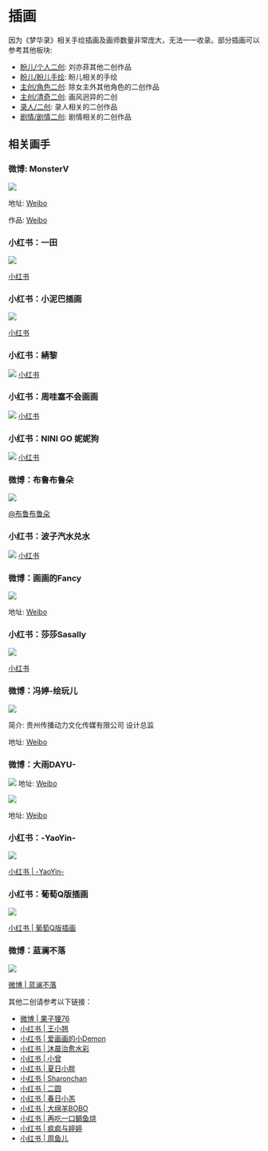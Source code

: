 # 插画

因为《梦华录》相关手绘插画及画师数量非常庞大，无法一一收录。部分插画可以参考其他板块:

* [盼儿/个人二创](/cc/painting.html): 刘亦菲其他二创作品
* [盼儿/盼儿手绘](/cc/role.html): 盼儿相关的手绘
* [主创/角色二创](/team/role.html): 除女主外其他角色的二创作品
* [主创/清奇二创](/team/unique.html): 画风迥异的二创
* [录人/二创](/luren/creation.html): 录人相关的二创作品
* [剧情/剧情二创](/scenario/re-creation.html): 剧情相关的二创作品


## 相关画手

### 微博: MonsterV

![](/image/erchuang/piant/all.jpg)

地址: [Weibo](https://weibo.com/u/6303700796)

作品: [Weibo](https://weibo.com/6303700796/LDBfJkds1)
### 小红书：一田

![](/image/team/role/yitian.jpg)

[小红书](http://xhslink.com/9cTWRk)

### 小红书：小泥巴插画

![](/image/team/role/xiaoniba.jpg)

[小红书]( http://xhslink.com/zo5LRk)

### 小红书：綪黎
![](/image/team/role/qun4-min.jpg)
[小红书](http://xhslink.com/wf63Nk)

### 小红书：周哇塞不会画画
![](/image/team/role/qun1-min.jpg)
[小红书](http://xhslink.com/0lyQNk)

### 小红书：NINI GO 妮妮狗
![](/image/team/role/qun2-min.jpg)
[小红书](http://xhslink.com/X2CQNk)

### 微博：布鲁布鲁朵

![](/image/erchuang/piant/hyy-1.jpg)

[@布鲁布鲁朵](https://weibo.com/1615423332/M7uXE2Z7p)

### 小红书：波子汽水兑水
![](/image/team/role/qun5.jpg)
[小红书](http://xhslink.com/FKT4Nk)


### 微博：画画的Fancy

![](/image/team/role/fancy.jpg)

地址: [Weibo](https://weibo.com/1656684482/Ly88dwcDX)

### 小红书：莎莎Sasally

![](/image/team/role/sa.jpg)

[小红书](http://xhslink.com/BZ5a0k)


### 微博：冯婷-绘玩儿

![](/image/erchuang/piant/fengting.jpg)

简介: 贵州传播动力文化传媒有限公司 设计总监

地址: [Weibo](https://weibo.com/3174386301/Ly7zhkuvj)


### 微博：大雨DAYU-

![](/image/erchuang/piant/hezhao.jpg)
地址: [Weibo](https://weibo.com/7632232101/LDmUNmG9r)

![](/image/erchuang/piant/dayu.jpg)

地址: [Weibo](https://weibo.com/7632232101/LBa5OtSaA)


### 小红书：-YaoYin-

![](/image/team/role/he2.jpg)

[小红书 | -YaoYin-](https://www.xiaohongshu.com/user/profile/5ce937a9000000001803f493)

### 小红书：葡萄Q版插画

![](/image/team/role/he1.jpg)

[小红书 | 葡萄Q版插画](http://xhslink.com/Nckp0k)


### 微博：蓝澜不落

![](/image/erchuang/piant/wujiemei.jpg)

[微博 | 蓝澜不落](https://weibo.com/2983226011/Md3de9mba)


其他二创请参考以下链接：

* [微博 | 果子狸76](https://weibo.com/2105299935/McHQbnVTR)
* [小红书 | 王小翘](http://xhslink.com/Ii7a0k)
* [小红书 | 爱画画的小Demon](http://xhslink.com/7VQ4Nk)
* [小红书 | 沐晨治愈水彩](http://xhslink.com/zsPPNk)
* [小红书 | 小曾](http://xhslink.com/sY0PNk)
* [小红书 | 夏日小胖](http://xhslink.com/BLWhNk)
* [小红书 | Sharonchan](http://xhslink.com/escjNk)
* [小红书 | 二圆](http://xhslink.com/l6MmNk)
* [小红书 | 春日小羔](https://m.weibo.cn/6691230486/4787154490753583)
* [小红书 | 大绵羊BOBO](https://m.weibo.cn/1723261380/4779845777359120)
* [小红书 | 再吃一口鲷鱼烧](http://xhslink.com/N19a0k)
* [小红书 | 疯疯与婷婷](http://xhslink.com/8I9a0k)
* [小红书 | 周鱼儿](http://xhslink.com/FTL2Pk)




